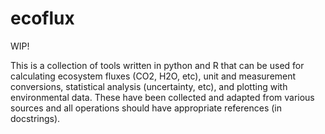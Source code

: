 # ecoflux

WIP!

This is a collection of tools written in python and R that can be used for calculating ecosystem fluxes (CO2, H2O, etc), unit and measurement conversions, statistical analysis (uncertainty, etc), and plotting with environmental data. These have been collected and adapted from various sources and all operations should have appropriate references (in docstrings).
